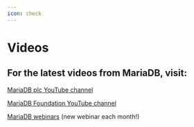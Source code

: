 ```yaml
---
icon: check
---
```


# Videos

## For the latest videos from MariaDB, visit:&#x20;

[MariaDB plc YouTube channel](https://www.youtube.com/c/mariadb)

[MariaDB Foundation YouTube channel](https://www.youtube.com/c/MariaDBFoundation)

[MariaDB webinars](https://mariadb.com/resources/?datatype=null\&value=webinar-contentType) (new webinar each month!)
